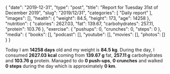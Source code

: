{
    "date": "2019-12-31",
    "type": "post",
    "title": "Report for Tuesday 31st of December 2019",
    "slug": "2019\/12\/31",
    "categories": [
        "Daily report"
    ],
    "images": [],
    "health": {
        "weight": 84.5,
        "height": 173,
        "age": 14258
    },
    "nutrition": {
        "calories": 2627.03,
        "fat": 139.67,
        "carbohydrates": 257.11,
        "protein": 103.76
    },
    "exercise": {
        "pushups": 0,
        "crunches": 0,
        "steps": 0
    },
    "media": {
        "books": [],
        "podcast": [],
        "youtube": [],
        "movies": [],
        "photos": []
    }
}

Today I am <strong>14258 days</strong> old and my weight is <strong>84.5 kg</strong>. During the day, I consumed <strong>2627.03 kcal</strong> coming from <strong>139.67 g</strong> fat, <strong>257.11 g</strong> carbohydrates and <strong>103.76 g</strong> protein. Managed to do <strong>0 push-ups</strong>, <strong>0 crunches</strong> and walked <strong>0 steps</strong> during the day which is approximately <strong>0 km</strong>.